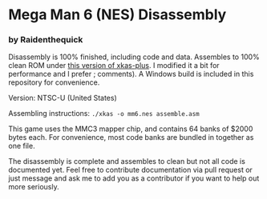 # Mega Man 6 (NES) Disassembly

### by Raidenthequick

Disassembly is 100% finished, including code and data. Assembles to 100% clean ROM under [this version of xkas-plus](https://github.com/Raidenthequick/xkas-plus). I modified it a bit for performance and I prefer ; comments). A Windows build is included in this repository for convenience.

Version:
NTSC-U (United States)

Assembling instructions:
`./xkas -o mm6.nes assemble.asm`

This game uses the MMC3 mapper chip, and contains 64 banks of $2000 bytes each. For convenience, most code banks are bundled in together as one file.

The disassembly is complete and assembles to clean but not all code is documented yet. Feel free to contribute documentation via pull request or just message and ask me to add you as a contributor if you want to help out more seriously.
